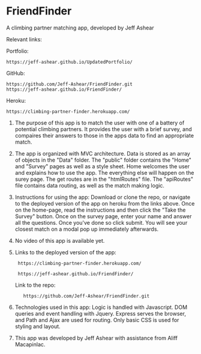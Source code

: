 # FriendFinder
A climbing partner matching app,
developed by Jeff Ashear


Relevant links:

Portfolio:

    https://jeff-ashear.github.io/UpdatedPortfolio/

GitHub:

    https://github.com/Jeff-Ashear/FriendFinder.git
    https://jeff-ashear.github.io/FriendFinder/

Heroku:

    https://climbing-partner-finder.herokuapp.com/



1. The purpose of this app is to match the user with one of a battery of potential climbing partners.  It provides the user with a brief survey, and compaires their answers to those in the apps data to find an appropriate match.

2. The app is organized with MVC architecture.  Data is stored as an array of objects in the "Data" folder. The "public" folder contains the "Home" and "Survey" pages as well as a style sheet.  Home welcomes the user and explains how to use the app.  The everything else will happen on the surey page.   The get routes are in the "htmlRoutes" file.  The "apiRoutes" file contains data routing, as well as the match  making logic.

3.  Instructions for using the app:
Download or clone the repo, or navigate to the deployed version of the app on heroku from the links above.  Once on the home-page, read the instructions and then click the "Take the Survey" button.  Once on the survey page, enter your name and answer all the questions.  Once you've done so click submit.  You will see your closest match on a modal pop up immediately afterwards.

4. No video of this app is available yet.

5. Links to the deployed version of the app:

        https://climbing-partner-finder.herokuapp.com/
    
        https://jeff-ashear.github.io/FriendFinder/

    Link to the repo:

          https://github.com/Jeff-Ashear/FriendFinder.git

6. Technologies used in this app: Logic is handled with Javascript.  DOM queries and event handling with Jquery.  Express serves the browser, and Path and Ajax are used for routing.  Only basic CSS is used for styling and layout.

7.  This app was developed by Jeff Ashear with assistance from Aliff Macapinlac.


